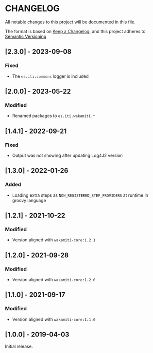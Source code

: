 # CHANGELOG

All notable changes to this project will be documented in this file.

The format is based on [Keep a Changelog][1],
and this project adheres to [Semantic Versioning][2].


## [2.3.0] - 2023-09-08

### Fixed
- The `es.iti.commons` logger is included


## [2.0.0] - 2023-05-22

### Modified
- Renamed packages to ```es.iti.wakamiti.*```


## [1.4.1] - 2022-09-21

### Fixed
- Output was not showing after updating Log4J2 version


## [1.3.0] - 2022-01-26

### Added
- Loading extra steps as `NON_REGISTERED_STEP_PROVIDERS` at runtime in groovy language


## [1.2.1] - 2021-10-22

### Modified
- Version aligned with `wakamiti-core:1.2.1`


## [1.2.0] - 2021-09-28

### Modified
- Version aligned with `wakamiti-core:1.2.0`


## [1.1.0] - 2021-09-17

### Modified
- Version aligned with `wakamiti-core:1.1.0`


## [1.0.0] - 2019-04-03

Initial release.


[1]: <https://keepachangelog.com/en/1.0.0/>
[2]: <https://semver.org>